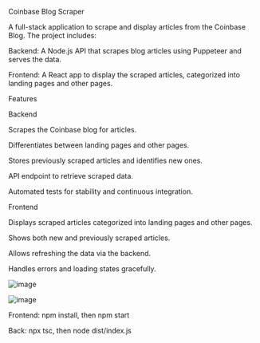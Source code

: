 Coinbase Blog Scraper

A full-stack application to scrape and display articles from the Coinbase Blog. The project includes:

Backend: A Node.js API that scrapes blog articles using Puppeteer and serves the data.

Frontend: A React app to display the scraped articles, categorized into landing pages and other pages.

Features

Backend

Scrapes the Coinbase blog for articles.

Differentiates between landing pages and other pages.

Stores previously scraped articles and identifies new ones.

API endpoint to retrieve scraped data.

Automated tests for stability and continuous integration.

Frontend

Displays scraped articles categorized into landing pages and other pages.

Shows both new and previously scraped articles.

Allows refreshing the data via the backend.

Handles errors and loading states gracefully.

![image](https://github.com/user-attachments/assets/77eb1d15-bb20-46e6-9b4a-ced9ce0d00ed)

![image](https://github.com/user-attachments/assets/4074da99-9e4b-4ebd-a979-bce6ea8813aa)

Frontend: npm install, then npm start

Back: npx tsc, then node dist/index.js
